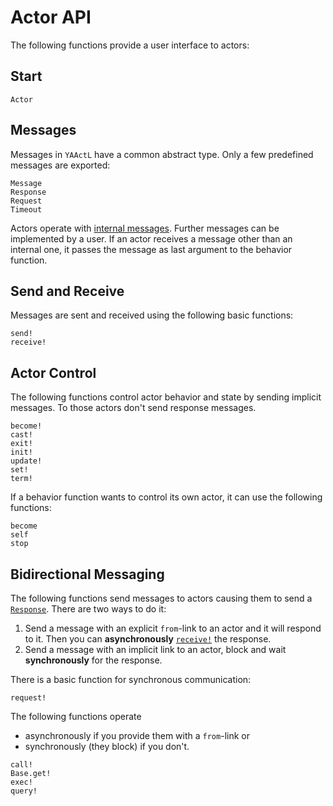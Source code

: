 # Actor API

The following functions provide a user interface to actors:

## Start

```@docs
Actor
```

## Messages

Messages in `YAActL` have a common abstract type. Only a few predefined messages are exported:

```@docs
Message
Response
Request
Timeout
```

Actors operate with [internal messages](messages.md). Further messages can be implemented by a user. If an actor receives a message other than an internal one, it passes the message as last argument to the behavior function.

## Send and Receive

Messages are sent and received using the following basic functions:

```@docs
send!
receive!
```

## Actor Control

The following functions control actor behavior and state by sending implicit messages. To those actors don't send response messages.

```@docs
become!
cast!
exit!
init!
update!
set!
term!
```

If a behavior function wants to control its own actor, it can use the following functions:

```@docs
become
self
stop
```

## Bidirectional Messaging

The following functions send messages to actors causing them to send a [`Response`](@ref). There are two ways to do it:

1. Send a message with an explicit `from`-link to an actor and it will respond to it. Then you can **asynchronously** [`receive!`](@ref) the response.
2. Send a message with an implicit link to an actor, block and wait **synchronously** for the response.

There is a basic function for synchronous communication:

```@docs
request!
```

The following functions operate

- asynchronously if you provide them with a `from`-link or
- synchronously (they block) if you don't.

```@docs
call!
Base.get!
exec!
query!
```
